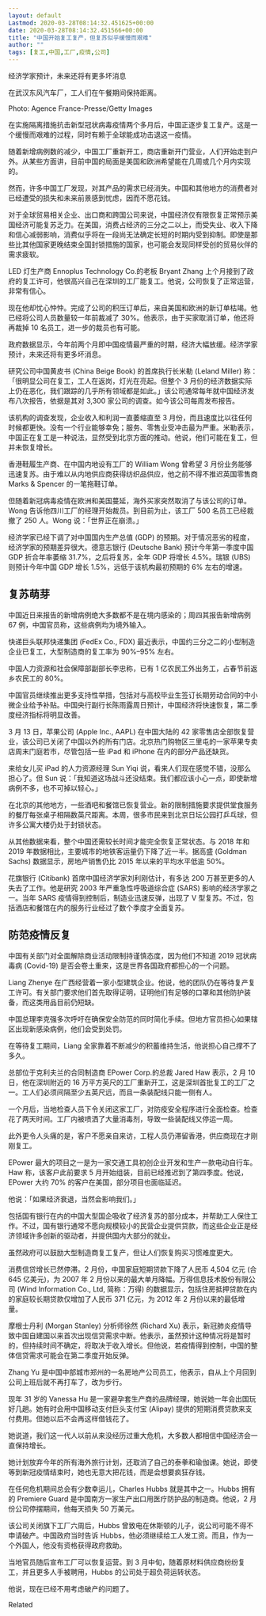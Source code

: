```yaml
---
layout: default
Lastmod: 2020-03-28T08:14:32.451625+00:00
date: 2020-03-28T08:14:32.451566+00:00
title: "中国开始复工复产，但复苏似乎缓慢而艰难"
author: ""
tags: [复工,中国,工厂,疫情,公司]
---
```


经济学家预计，未来还将有更多坏消息

在武汉东风汽车厂，工人们在午餐期间保持距离。

Photo: Agence France-Presse/Getty Images

在实施隔离措施抗击新型冠状病毒疫情两个多月后，中国正逐步复工复产。这是一个缓慢而艰难的过程，同时有赖于全球能成功击退这一疫情。

随着新增病例数的减少，中国工厂重新开工，商店重新开门营业，人们开始走到户外。从某些方面讲，目前中国的局面是美国和欧洲希望能在几周或几个月内实现的。

然而，许多中国工厂发现，对其产品的需求已经消失。中国和其他地方的消费者对已经遭受的损失和未来前景感到忧虑，因而不愿花钱。

对于全球贸易相关企业、出口商和跨国公司来说，中国经济仅有限恢复正常预示美国经济可能复苏乏力。在美国，消费占经济的三分之二以上，而受失业、收入下降和信心减弱影响，消费似乎将在一段尚无法确定长短的时期内受到抑制。即使是那些比其他国家更晚结束全国封锁措施的国家，也可能会发现同样受创的贸易伙伴的需求疲软。

LED 灯生产商 Ennoplus Technology Co.的老板 Bryant Zhang 上个月接到了政府的复工许可，他很高兴自己在深圳的工厂能复工。他说，公司恢复了正常运营，非常有信心。

现在他却忧心忡忡。完成了公司的积压订单后，来自美国和欧洲的新订单枯竭。他已经将公司人员数量较一年前裁减了 30%。他表示，由于买家取消订单，他还将再裁掉 10 名员工，进一步的裁员也有可能。

政府数据显示，今年前两个月即中国疫情最严重的时期，经济大幅放缓。经济学家预计，未来还将有更多坏消息。

研究公司中国黄皮书 (China Beige Book) 的首席执行长米勒 (Leland Miller) 称：「很明显公司在复工，工人在返岗，灯光在亮起。但整个 3 月份的经济数据实际上仍在恶化，我们跟踪的几乎所有领域都是如此。」该公司通常每年就中国经济发布八次报告，依据是其对 3,300 家公司的调查。如今该公司每周发布报告。

该机构的调查发现，企业收入和利润一直萎缩直至 3 月份，而且速度比以往任何时候都更快。没有一个行业能够幸免；服务、零售业受冲击最为严重。米勒表示，中国正在复工是一种说法，显然受到北京方面的推动。他说，他们可能在复工，但并未恢复增长。

香港鞋履生产商、在中国内地设有工厂的 William Wong 曾希望 3 月份业务能够迅速复苏。由于难以从内地供应商获得纺织品供应，他之前不得不推迟英国零售商 Marks & Spencer 的一笔拖鞋订单。

但随着新冠病毒疫情在欧洲和美国蔓延，海外买家突然取消了与该公司的订单。Wong 告诉他四川工厂的经理开始裁员。到目前为止，该工厂 500 名员工已经裁撤了 250 人。Wong 说：「世界正在崩溃。」

经济学家已经下调了对中国国内生产总值 (GDP) 的预期。对于情况恶劣的程度，经济学家的预期差异很大。德意志银行 (Deutsche Bank) 预计今年第一季度中国 GDP 折合年率萎缩 31.7%，之后将复苏，全年 GDP 将增长 4.5%。瑞银 (UBS) 则预计今年中国 GDP 增长 1.5%，远低于该机构最初预期的 6% 左右的增速。

复苏萌芽
----

中国近日来报告的新增病例绝大多数都不是在境内感染的；周四其报告新增病例 67 例，中国官员称，这些病例均为境外输入。

快递巨头联邦快递集团 (FedEx Co., FDX) 最近表示，中国约三分之二的小型制造企业已复工，大型制造商的复工率为 90%–95% 左右。

中国人力资源和社会保障部副部长李忠称，已有 1 亿农民工外出务工，占春节前返乡农民工的 80%。

中国官员继续推出更多支持性举措，包括对与高校毕业生签订长期劳动合同的中小微企业给予补贴。中国央行副行长陈雨露周日预计，中国经济将快速恢复，第二季度经济指标将明显改善。

3 月 13 日，苹果公司 (Apple Inc., AAPL) 在中国大陆的 42 家零售店全部恢复营业，该公司已关闭了中国以外的所有门店。北京热门购物区三里屯的一家苹果专卖店周末门庭若市，尽管包括一些 iPad 和 iPhone 在内的部分产品还缺货。

来给女儿买 iPad 的人力资源经理 Sun Yiqi 说，看来人们现在感觉不错，没那么担心了。但 Sun 说：「我知道这场战斗还没结束。我们都应该小心一点，即使新增病例不多，也不可掉以轻心。」

在北京的其他地方，一些酒吧和餐馆已恢复营业。新的限制措施要求提供堂食服务的餐厅每张桌子相隔数英尺距离。本周，很多市民来到北京日坛公园打乒乓球，但许多公寓大楼仍处于封锁状态。

从其他数据来看，整个中国还需较长时间才能完全恢复正常状态。与 2018 年和 2019 年数据相比，主要城市的地铁客运量仍下降了近一半。据高盛 (Goldman Sachs) 数据显示，房地产销售仍比 2015 年以来的平均水平低逾 50%。

花旗银行 (Citibank) 首席中国经济学家刘利刚估计，有多达 200 万甚至更多的人失去了工作。他是研究 2003 年严重急性呼吸道综合症 (SARS) 影响的经济学家之一。当年 SARS 疫情得到控制后，制造业迅速反弹，出现了 V 型复苏。不过，包括酒店和餐馆在内的服务行业经过了数个季度才全面复苏。

防范疫情反复
------

中国有关部门对全面解除商业活动限制持谨慎态度，因为他们不知道 2019 冠状病毒病 (Covid-19) 是否会卷土重来，这是世界各国政府都担心的一个问题。

Liang Zhenye 在广西经营着一家小型建筑企业。他说，他的团队仍在等待复产复工许可。有关部门要求他们首先取得证明，证明他们有足够的口罩和其他防护装备，而这类用品目前仍短缺。

中国总理李克强多次呼吁在确保安全防范的同时简化手续。但地方官员担心如果辖区出现新感染病例，他们会受到处罚。

在等待复工期间，Liang 全家靠着不断减少的积蓄维持生活，他说担心自己撑不了多久。

总部位于克利夫兰的合同制造商 EPower Corp.的总裁 Jared Haw 表示，2 月 10 日，他在深圳附近的 16 万平方英尺的工厂重新开工，这是深圳首批复工的工厂之一。工人们必须间隔至少五英尺远，而且一条装配线只能一侧有人。

一个月后，当地检查人员下令关闭这家工厂，对防疫安全程序进行全面检查。检查花了两天时间。工厂内被喷洒了大量消毒剂，导致一些装配线又停运一周。

此外更令人头痛的是，客户不愿亲自来访，工程人员仍滞留香港，供应商现在才刚刚复工。

EPower 最大的项目之一是为一家交通工具初创企业开发和生产一款电动自行车。Haw 称，该客户此前要求 5 月开始组装，目前已经推迟到了第四季度。他说，EPower 大约 70% 的客户在美国，部分项目也面临延迟。

他说：「如果经济衰退，当然会影响我们。」

包括国有银行在内的中国大型国企吸收了经济复苏的部分成本，并帮助工人保住工作。不过，国有银行通常不愿向规模较小的民营企业提供贷款，而这些企业正是经济领域许多创新的驱动者，并提供国内大部分的就业。

虽然政府可以鼓励大型制造商复工复产，但让人们恢复购买习惯难度更大。

消费信贷增长已然停滞。2 月份，中国家庭短期贷款下降了人民币 4,504 亿元 (合 645 亿美元)，为 2007 年 2 月份以来的最大单月降幅。万得信息技术股份有限公司 (Wind Information Co., Ltd, 简称：万得) 的数据显示，包括住房抵押贷款在内的家庭较长期贷款仅增加了人民币 371 亿元，为 2012 年 2 月份以来的最低增量。

摩根士丹利 (Morgan Stanley) 分析师徐然 (Richard Xu) 表示，新冠肺炎疫情导致中国自建国以来首次出现信贷需求中断。他表示，虽然预计这种情况将是暂时的，但持续时间不确定，将取决于收入增长。但他说，若疫情得到控制，中国的整体信贷需求可能会在第二季度开始反弹。

Zhang Yu 是中国中部城市郑州的一名房地产公司员工，他表示，自从上个月回到公司上班后就不再打车了，改为步行。

现年 31 岁的 Vanessa Hu 是一家避孕套生产商的品牌经理，她说她一年会出国玩好几趟。她有时会用中国移动支付巨头支付宝 (Alipay) 提供的短期消费贷款来支付费用。但她以后不会再这样借钱花了。

她说道，我们这一代人以前从来没经历过重大危机，大多数人都相信中国经济会一直保持增长。

她计划放弃今年的所有海外旅行计划，还取消了自己的泰拳和瑜伽课。她说，即使等到新冠疫情结束时，她也无意大把花钱，而是会想要疯狂存钱。

在任何危机期间总会有少数幸运儿，Charles Hubbs 就是其中之一。Hubbs 拥有的 Premiere Guard 是中国南方一家生产出口用医疗防护品的制造商。他说，2 月份公司停摆期间，他每天损失 50 万美元。

该公司关闭旗下工厂六周后，Hubbs 曾致电在休斯顿的儿子，说公司可能不得不申请破产。中国政府当时告诉 Hubbs，他必须继续给工人发工资。而且，作为一个外国人，他没有资格获得政府救助。

当地官员随后宣布工厂可以恢复运营。到 3 月中旬，随着原材料供应商纷纷复工，并且更多人手被聘用，Hubbs 的公司处于超负荷运转状态。

他说，现在已经不用考虑破产的问题了。

Related

